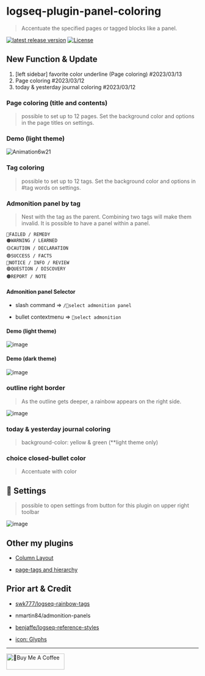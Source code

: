 # logseq-plugin-panel-coloring

> Accentuate the specified pages or tagged blocks like a panel. 

[![latest release version](https://img.shields.io/github/v/release/YU000jp/logseq-plugin-panel-coloring)](https://github.com/YU000jp/logseq-plugin-panel-coloring/releases)
[![License](https://img.shields.io/github/license/YU000jp/logseq-plugin-panel-coloring?color=blue)](https://github.com/YU000jp/logseq-plugin-panel-coloring/blob/main/LICENSE)

## New Function & Update

1. [left sidebar] favorite color underline (Page coloring) #2023/03/13
1. Page coloring #2023/03/12
1. today & yesterday journal coloring #2023/03/12

### Page coloring (title and contents)

> possible to set up to 12 pages.
> Set the background color and options in the page titles on settings.

### Demo (light theme)

 ![Animation6w21](https://user-images.githubusercontent.com/111847207/224569763-9bcd8089-dce9-4681-ab9c-cc0cd063664b.gif)

### Tag coloring

> possible to set up to 12 tags.
> Set the background color and options in #tag words on settings.

### Admonition panel by tag

> Nest with the tag as the parent. Combining two tags will make them invalid. It is possible to have a panel within a panel.

    🔴FAILED / REMEDY
    🟠WARNING / LEARNED
    🟡CAUTION / DECLARATION
    🟢SUCCESS / FACTS
    🔵NOTICE / INFO / REVIEW
    🟣QUESTION / DISCOVERY
    🟤REPORT / NOTE

#### Admonition panel Selector

- slash command => `/🌈select admonition panel`

- bullet contextmenu => `🌈select admonition`

#### Demo (light theme)

![image](https://user-images.githubusercontent.com/111847207/207467377-e307a412-b9c1-4889-b110-3f69e3f00007.png)

#### Demo (dark theme)

![image](https://user-images.githubusercontent.com/111847207/207467439-26c7a35a-4cb7-4f60-8807-68d1832d4656.png)

### outline right border

> As the outline gets deeper, a rainbow appears on the right side.

![image](https://user-images.githubusercontent.com/111847207/205902934-21140e61-7ec2-41c7-b89a-834bb5719392.png)

### today & yesterday journal coloring

> background-color: yellow & green (**light theme only)

### choice closed-bullet color

> Accentuate with color

## 🎨 Settings

> possible to open settings from button for this plugin on upper right toolbar

![image](https://user-images.githubusercontent.com/111847207/224518718-de37c55f-33d7-48cd-987a-78721367a8c6.png)


## Other my plugins

- [Column Layout](https://github.com/YU000jp/Logseq-column-Layout)

- [page-tags and hierarchy](https://github.com/YU000jp/logseq-page-tags-and-hierarchy)

## Prior art & Credit

- [swk777/logseq-rainbow-tags](https://github.com/swk777/logseq-rainbow-tags)

- nmartin84/admonition-panels

- [benjaffe/logseq-reference-styles](https://github.com/benjaffe/logseq-reference-styles)

- [icon: Glyphs](https://glyphs.fyi/dir?i=venn&v=poly&w)

---

<a href="https://www.buymeacoffee.com/yu000japan" target="_blank"><img src="https://cdn.buymeacoffee.com/buttons/v2/default-violet.png" alt="🍌Buy Me A Coffee" style="height: 42px;width: 152px" ></a>

